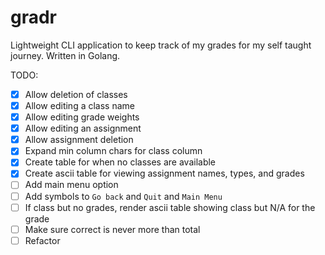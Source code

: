 # gradr

Lightweight CLI application to keep track of my grades for my self taught journey. Written in Golang.

TODO:

- [x] Allow deletion of classes
- [x] Allow editing a class name
- [x] Allow editing grade weights
- [x] Allow editing an assignment
- [x] Allow assignment deletion
- [x] Expand min column chars for class column
- [x] Create table for when no classes are available
- [x] Create ascii table for viewing assignment names, types, and grades
- [ ] Add main menu option
- [ ] Add symbols to `Go back` and `Quit` and `Main Menu`
- [ ] If class but no grades, render ascii table showing class but N/A for the grade
- [ ] Make sure correct is never more than total
- [ ] Refactor

